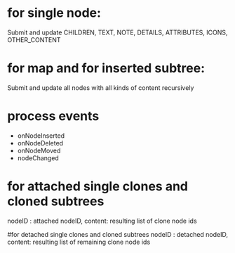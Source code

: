 # for single node: 
Submit and update CHILDREN, TEXT, NOTE, DETAILS, ATTRIBUTES, ICONS, OTHER_CONTENT

# for map and for inserted subtree:
Submit and update all nodes with all kinds of content recursively

# process events
* onNodeInserted
* onNodeDeleted
* onNodeMoved 
* nodeChanged

# for attached single clones and cloned subtrees
nodeID : attached nodeID, content: resulting list of clone node ids


#for detached single clones and cloned subtrees
nodeID : detached nodeID, content: resulting list of remaining clone node ids
